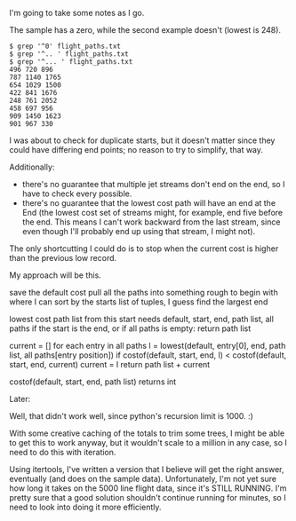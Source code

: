 
I'm going to take some notes as I go.

The sample has a zero, while the second example doesn't (lowest is 248).

    $ grep '^0' flight_paths.txt
    $ grep '^.. ' flight_paths.txt
    $ grep '^... ' flight_paths.txt
    496 720 896
    787 1140 1765
    654 1029 1500
    422 841 1676
    248 761 2052
    458 697 956
    909 1450 1623
    901 967 330

I was about to check for duplicate starts, but it doesn't matter since they could have differing end points; no reason to try to simplify, that way.  

Additionally: 
* there's no guarantee that multiple jet streams don't end on the end, so I have to check every possible.  
* there's no guarantee that the lowest cost path will have an end at the End (the lowest cost set of streams might, for example, end five before the end.  This means I can't work backward from the last stream, since even though I'll probably end up using that stream, I might not).

The only shortcutting I could do is to stop when the current cost is higher than the previous low record.

My approach will be this.  

 save the default cost
 pull all the paths into something rough to begin with where I can sort by the starts 
  list of tuples, I guess
 find the largest end


 lowest cost path list from this start needs default, start, end, path list, all paths
  if the start is the end, or if all paths is empty:
   return path list
  
  current = []
  for each entry in all paths
   l = lowest(default, entry[0], end, path list, all paths[entry position])
   if costof(default, start, end, l) < costof(default, start, end, current)
    current = l
  return path list + current


costof(default, start, end, path list)
 returns int
  
  

Later:

Well, that didn't work well, since python's recursion limit is 1000.  :)

With some creative caching of the totals to trim some trees, I might be able to get this to work anyway, but it wouldn't scale to a million in any case, so I need to do this with iteration.

Using itertools, I've written a version that I believe will get the right answer, eventually (and does on the sample data).  Unfortunately, I'm not yet sure how long it takes on the 5000 line flight data, since it's STILL RUNNING.   I'm pretty sure that a good solution shouldn't continue running for minutes, so I need to look into doing it more efficiently.


 

